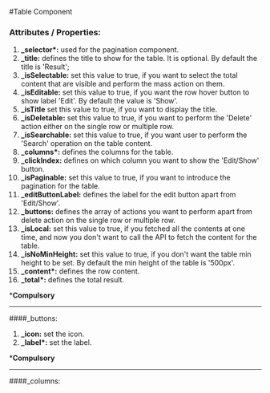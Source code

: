 #Table Component

### Attributes / Properties:

1. <b>_selector*:</b> used for the pagination component.
2. <b>_title:</b> defines the title to show for the table. It is optional. By default the title is 'Result';
3. <b>_isSelectable:</b> set this value to true, if you want to select the total content that are visible and perform the mass action on them.  
4. <b>_isEditable:</b> set this value to true, if you want the row hover button to show label 'Edit'. By default the value is 'Show'.
5. <b>_isTitle</b> set this value to true, if you want to display the title.
6. <b>_isDeletable:</b> set this value to true, if you want to perform the 'Delete' action either on the single row or multiple row.  
7. <b>_isSearchable:</b> set this value to true, if you want user to perform the 'Search' operation on the table content.  
8. <b>_columns*:</b> defines the columns for the table.
9. <b>_clickIndex:</b> defines on which column you want to show the 'Edit/Show' button.
10. <b>_isPaginable:</b> set this value to true, if you want to introduce the pagination for the table.
11. <b>_editButtonLabel:</b> defines the label for the edit button apart from 'Edit/Show'.
12. <b>_buttons:</b> defines the array of actions you want to perform apart from delete action on the single row or multiple row.
13. <b>_isLocal:</b> set this value to true, if you fetched all the contents at one time, and now you don't want to call the API to fetch the content for the table.
14. <b>_isNoMinHeight:</b> set this value to true, if you don't want the table min height to be set. By default the min height of the table is '500px'.
15. <b>_content*:</b> defines the row content.
16. <b>_total*:</b> defines the total result.


***Compulsory**

<hr>

####_buttons:  
1. <b>_icon:</b> set the icon.
2. <b>_label*:</b> set the label. 

***Compulsory**

<hr>

####_columns:  
